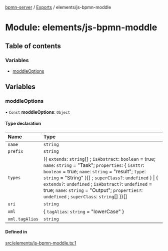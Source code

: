 [bpmn-server](../README.md) / [Exports](../modules.md) / elements/js-bpmn-moddle

# Module: elements/js-bpmn-moddle

## Table of contents

### Variables

- [moddleOptions](elements_js_bpmn_moddle.md#moddleoptions)

## Variables

### moddleOptions

• `Const` **moddleOptions**: `Object`

#### Type declaration

| Name | Type |
| :------ | :------ |
| `name` | `string` |
| `prefix` | `string` |
| `types` | (\{ `extends`: `string`[] ; `isAbstract`: `boolean` = true; `name`: `string` = "Task"; `properties`: \{ `isAttr`: `boolean` = true; `name`: `string` = "result"; `type`: `string` = "String" }[] ; `superClass?`: `undefined`  } \| \{ `extends?`: `undefined` ; `isAbstract?`: `undefined` = true; `name`: `string` = "Output"; `properties?`: `undefined` ; `superClass`: `string`[]  })[] |
| `uri` | `string` |
| `xml` | \{ `tagAlias`: `string` = "lowerCase" } |
| `xml.tagAlias` | `string` |

#### Defined in

[src/elements/js-bpmn-moddle.ts:1](https://github.com/linonetwo/bpmn-server/blob/02da6f2/src/elements/js-bpmn-moddle.ts#L1)
